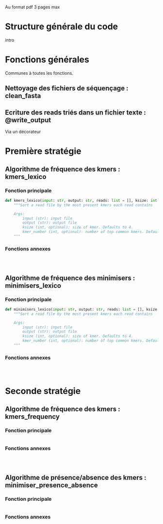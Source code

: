 Au format pdf
3 pages max

# Structure générale du code 
intro


# Fonctions générales

Communes à toutes les fonctions.

## Nettoyage des fichiers de séquençage : clean_fasta


## Ecriture des reads triés dans un fichier texte : @write_output

Via un décorateur




# Première stratégie


## Algorithme de fréquence des kmers : kmers_lexico

### Fonction principale
```python
def kmers_lexico(input: str, output: str, reads: list = [], ksize: int = 4, kmer_number: int = 3) -> list:
    """Sort a read file by the most present kmers each read contains

    Args:
        input (str): input file
        output (str): output file
        ksize (int, optional): size of kmer. Defaults to 4.
        kmer_number (int, optional): number of top common kmers. Defaults to 3.
    """
```

### Fonctions annexes
```python

```

```python

```

```python

```


## Algorithme de fréquence des minimisers : minimisers_lexico

### Fonction principale
```python
def minimisers_lexico(input: str, output: str, reads: list = [], ksize: int = 4, kmer_number: int = 3, len_window: int = 3) -> list:
    """Sort a read file by the most present kmers each read contains

    Args:
        input (str): input file
        output (str): output file
        ksize (int, optional): size of kmer. Defaults to 4.
        kmer_number (int, optional): number of top common kmers. Defaults to 3.
    """
```

### Fonctions annexes
```python

```
```python

```
```python

```

# Seconde stratégie


## Algorithme de fréquence des kmers : kmers_frequency

### Fonction principale
```python

```

### Fonctions annexes
```python

```

```python

```

```python

```

## Algorithme de présence/absence des kmers : minimiser_presence_absence

### Fonction principale
```python

```

### Fonctions annexes
```python

```

```python

```

```python

```
